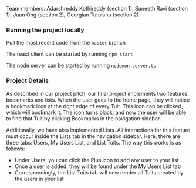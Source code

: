 Team members: Adarshreddy Kothireddy (section 1), Suneeth Ravi (section 1), Juan Ong (section 2), Georgian Tutuianu (section 2)

### Running the project locally
Pull the most recent code from the `master` branch

The react client can be started by running `npm start`

The node server can be started by running `nodemon server.ts`

### Project Details
As described in our project pitch, our final project implements two features: bookmarks and lists. When the user goes to the home page, they will notice a bookmark icon at the right edge of every Tuit. This icon can be clicked, which will bookmark it. The icon turns black, and now the user will be able to find that Tuit by clicking Bookmarks in the navigation sidebar.

Additionally, we have also implemented Lists. All interactions for this feature must occur inside the Lists tab in the navigation sidebar. Here, there are three tabs: Users, My Users List, and List Tuits. The way this works is as follows:
* Under Users, you can click the Plus icon to add any user to your list
* Once a user is added, they will be found under the My Users List tab
* Correspondingly, the List Tuits tab will now render all Tuits created by the users in your list

